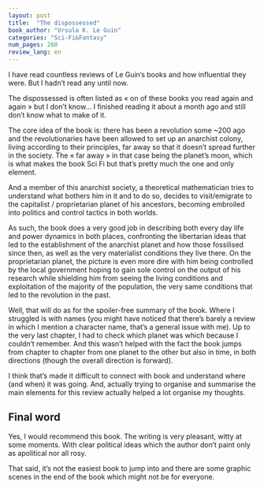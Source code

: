 ```yaml
---
layout: post
title:  "The dispossessed"
book_author: "Ursula K. Le Guin"
categories: "Sci-Fi&Fantasy"
num_pages: 260
review_lang: en
---
```


I have read countless reviews of Le Guin’s books and how influential they were. But I hadn’t read any until now.

The dispossessed is often listed as « on of these books you read again and again » but I don’t know… I finished reading it about a month ago and still don’t know what to make of it.

The core idea of the book is: there has been a revolution some ~200 ago and the revolutionaries have been allowed to set up an anarchist colony, living according to their principles, far away so that it doesn’t spread further in the society. The « far away » in that case being the planet’s moon, which is what makes the book Sci Fi but that’s pretty much the one and only element.

And a member of this anarchist society, a theoretical mathematician tries to understand what bothers him in it and to do so, decides to visit/emigrate to the capitalist / proprietarian planet of his ancestors, becoming embroiled into politics and control tactics in both worlds.

As such, the book does a very good job in describing both every day life and power dynamics in both places, confronting the libertarian ideas that led to the establishment of the anarchist planet and how those fossilised since then, as well as the very materialist conditions they live there. On the proprietarian planet, the picture is even more dire with him being controlled by the local government hoping to gain sole control on the output of his research while shielding him from seeing the living conditions and exploitation of the majority of the population, the very same conditions that led to the revolution in the past.

Well, that will do as for the spoiler-free summary of the book. Where I struggled is with names (you might have noticed that there’s barely a review in which I mention a character name, that’s a general issue with me). Up to the very last chapter, I had to check which planet was which because I couldn’t remember. And this wasn’t helped with the fact the book jumps from chapter to chapter from one planet to the other but also in time, in both directions (though the overall direction is forward).

I think that’s made it difficult to connect with book and understand where (and when) it was going. And, actually trying to organise and summarise the main elements for this review actually helped a lot organise my thoughts.

## Final word

Yes, I would recommend this book. The writing is very pleasant, witty at some moments. With clear political ideas which the author don’t paint only as apolitical nor all rosy.

That said, it’s not the easiest book to jump into and there are some graphic scenes in the end of the book which might not be for everyone.